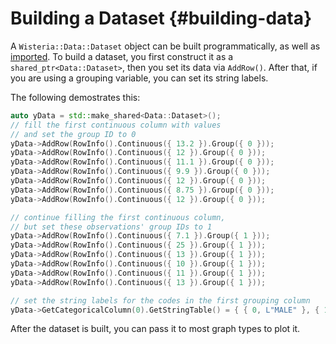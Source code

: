 Building a Dataset {#building-data}
=============================

A `Wisteria::Data::Dataset` object can be built programmatically, as well as [imported](ImportingData.md).
To build a dataset, you first construct it as a `shared_ptr<Data::Dataset>`, then you set its data via
`AddRow()`. After that, if you are using a grouping variable, you can set its string labels.

The following demostrates this:

```cpp
auto yData = std::make_shared<Data::Dataset>();
// fill the first continuous column with values
// and set the group ID to 0
yData->AddRow(RowInfo().Continuous({ 13.2 }).Group({ 0 }));
yData->AddRow(RowInfo().Continuous({ 12 }).Group({ 0 }));
yData->AddRow(RowInfo().Continuous({ 11.1 }).Group({ 0 }));
yData->AddRow(RowInfo().Continuous({ 9.9 }).Group({ 0 }));
yData->AddRow(RowInfo().Continuous({ 12 }).Group({ 0 }));
yData->AddRow(RowInfo().Continuous({ 8.75 }).Group({ 0 }));
yData->AddRow(RowInfo().Continuous({ 12 }).Group({ 0 }));

// continue filling the first continuous column,
// but set these observations' group IDs to 1
yData->AddRow(RowInfo().Continuous({ 7.1 }).Group({ 1 }));
yData->AddRow(RowInfo().Continuous({ 25 }).Group({ 1 }));
yData->AddRow(RowInfo().Continuous({ 13 }).Group({ 1 }));
yData->AddRow(RowInfo().Continuous({ 10 }).Group({ 1 }));
yData->AddRow(RowInfo().Continuous({ 11 }).Group({ 1 }));
yData->AddRow(RowInfo().Continuous({ 13 }).Group({ 1 }));

// set the string labels for the codes in the first grouping column
yData->GetCategoricalColumn(0).GetStringTable() = { { 0, L"MALE" }, { 1, L"FEMALE" } };
```

After the dataset is built, you can pass it to most graph types to plot it.